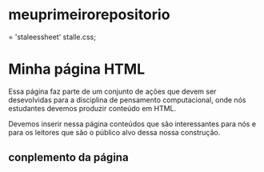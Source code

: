 # meuprimeirorepositorio<!DOCTYPE html>
<HEAD>
<meta charset="UTF8">
<link>= 'staleessheet' stalle.css;

</HEAD>
<BODY>
<h1>Minha página HTML</h1>
<p>Essa página faz parte de um conjunto de ações que devem ser desevolvidas para a disciplina de
    pensamento computacional, onde nós estudantes devemos produzir conteúdo em HTML.
</p>
<p>
    Devemos inserir nessa página conteúdos que são interessantes para nós e para os leitores
    que são o público alvo dessa nossa construção.
</p>
<h2>conplemento da página</h2>
</BODY>
